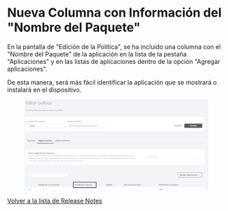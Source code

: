 # Nueva Columna con Información del "Nombre del Paquete"

En la pantalla de "Edición de la Política", se ha incluido una columna con el "Nombre del Paquete" de la aplicación en la lista de la pestaña "Aplicaciones" y en las listas de aplicaciones dentro de la opción "Agregar aplicaciones".&#x20;

De esta manera, será más fácil identificar la aplicación que se mostrará o instalará en el dispositivo.

<figure><img src="../../.gitbook/assets/Captura de tela 2024-04-04 135039.png" alt=""><figcaption></figcaption></figure>

[Volver a la lista de Release Notes](./)&#x20;
